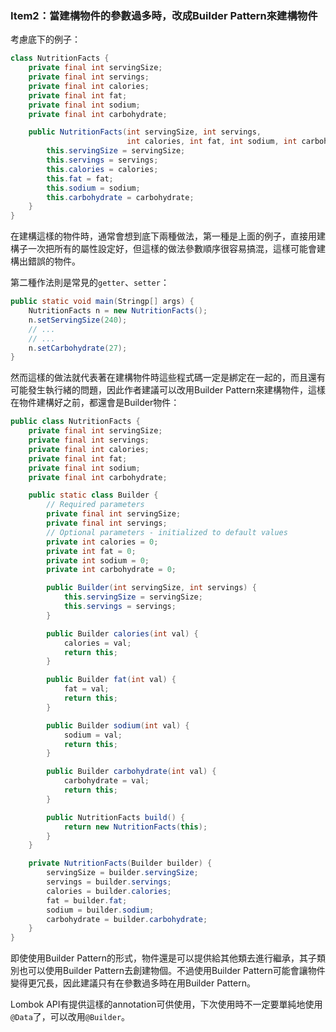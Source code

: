 ### Item2：當建構物件的參數過多時，改成Builder Pattern來建構物件

考慮底下的例子：
``` Java
class NutritionFacts {
    private final int servingSize;
    private final int servings;
    private final int calories;
    private final int fat;
    private final int sodium;
    private final int carbohydrate;

    public NutritionFacts(int servingSize, int servings,
                          int calories, int fat, int sodium, int carbohydrate) {
        this.servingSize = servingSize;
        this.servings = servings;
        this.calories = calories;
        this.fat = fat;
        this.sodium = sodium;
        this.carbohydrate = carbohydrate;
    }
}
```

在建構這樣的物件時，通常會想到底下兩種做法，第一種是上面的例子，直接用建構子一次把所有的屬性設定好，但這樣的做法參數順序很容易搞混，這樣可能會建構出錯誤的物件。

第二種作法則是常見的`getter`、`setter`：

``` Java
public static void main(Stringp[] args) {
    NutritionFacts n = new NutritionFacts();
    n.setServingSize(240);
    // ...
    // ...
    n.setCarbohydrate(27);
}
```

然而這樣的做法就代表著在建構物件時這些程式碼一定是綁定在一起的，而且還有可能發生執行緒的問題，因此作者建議可以改用Builder Pattern來建構物件，這樣在物件建構好之前，都還會是Builder物件：

``` Java
public class NutritionFacts {
    private final int servingSize;
    private final int servings;
    private final int calories;
    private final int fat;
    private final int sodium;
    private final int carbohydrate;

    public static class Builder {
        // Required parameters
        private final int servingSize;
        private final int servings;
        // Optional parameters - initialized to default values
        private int calories = 0;
        private int fat = 0;
        private int sodium = 0;
        private int carbohydrate = 0;

        public Builder(int servingSize, int servings) {
            this.servingSize = servingSize;
            this.servings = servings;
        }

        public Builder calories(int val) {
            calories = val;
            return this;
        }

        public Builder fat(int val) {
            fat = val;
            return this;
        }

        public Builder sodium(int val) {
            sodium = val;
            return this;
        }

        public Builder carbohydrate(int val) {
            carbohydrate = val;
            return this;
        }

        public NutritionFacts build() {
            return new NutritionFacts(this);
        }
    }

    private NutritionFacts(Builder builder) {
        servingSize = builder.servingSize;
        servings = builder.servings;
        calories = builder.calories;
        fat = builder.fat;
        sodium = builder.sodium;
        carbohydrate = builder.carbohydrate;
    }
}
```

即使使用Builder Pattern的形式，物件還是可以提供給其他類去進行繼承，其子類別也可以使用Builder Pattern去創建物個。不過使用Builder Pattern可能會讓物件變得更冗長，因此建議只有在參數過多時在用Builder Pattern。

Lombok API有提供這樣的annotation可供使用，下次使用時不一定要單純地使用`@Data`了，可以改用`@Builder`。
